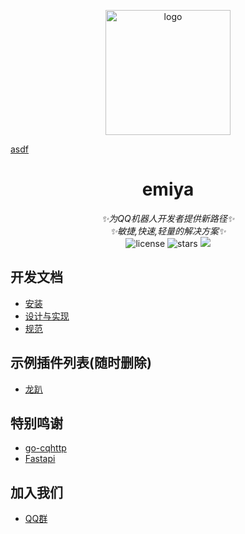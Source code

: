 
<p align='center'>
<img src='YA.png' width='200' alt='logo' aling='middle'/>
</p>

<a href="https://github.com/chen3a15/emiya/blob/doc/docs/API.md#asdf">asdf</a>

<div align="center">

# emiya
_✨为QQ机器人开发者提供新路径✨_\
_✨敏捷,快速,轻量的解决方案✨_
<br />
<img src="https://img.shields.io/github/license/Lixeer/emiya" alt="license">
<img src="https://img.shields.io/github/stars/Lixeer/emiya" alt="stars">
<img src="https://img.shields.io/badge/Support-Python%203.8%2B-green?">
</div>


## 开发文档


- [安装](./docs/启动文档.md)
- [设计与实现](baidu.com)
- [规范](./docs/规范.md)


## 示例插件列表(随时删除)
- [龙趴](https://github.com/Hananemu/emiya-game-plugins)



## 特别鸣谢


- [go-cqhttp](https://github.com/Mrs4s/go-cqhttp)
- [Fastapi](https://github.com/tiangolo/fastapi)


##  加入我们
- [QQ群](https://qm.qq.com/q/Z4I2QiKKk2)







